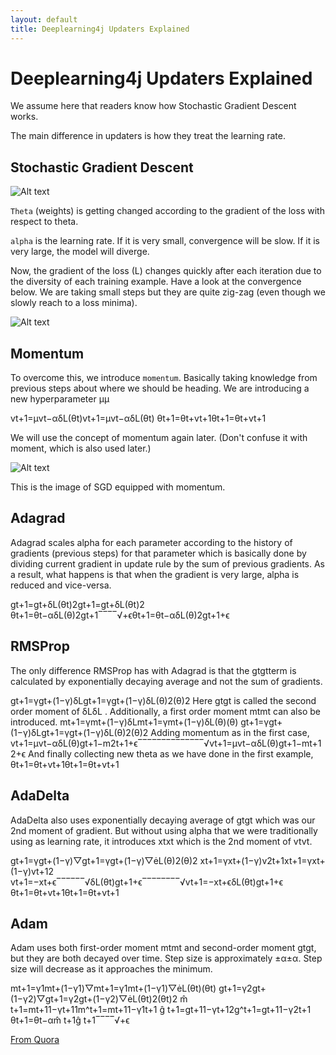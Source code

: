 ```yaml
---
layout: default
title: Deeplearning4j Updaters Explained
---
```


# Deeplearning4j Updaters Explained

We assume here that readers know how Stochastic Gradient Descent works.

The main difference in updaters is how they treat the learning rate.

## Stochastic Gradient Descent

![Alt text](../img/udpater_math1.png)

`Theta` (weights) is getting changed according to the gradient of the loss with respect to theta.

`alpha` is the learning rate. If it is very small, convergence will be slow. If it is very large, the model will diverge.

Now, the gradient of the loss (L) changes quickly after each iteration due to the diversity of each training example. Have a look at the convergence below. We are taking small steps but they are quite zig-zag (even though we slowly reach to a loss minima).

![Alt text](../img/udpater_1.png)

## Momentum

To overcome this, we introduce `momentum`. Basically taking knowledge from previous steps about where we should be heading. We are introducing a new hyperparameter μμ

vt+1=μvt−αδL(θt)vt+1=μvt−αδL(θt)
θt+1=θt+vt+1θt+1=θt+vt+1

We will use the concept of momentum again later.  (Don't confuse it with moment, which is also used later.)

![Alt text](../img/udpater_2.png)

This is the image of SGD equipped with momentum.

## Adagrad

Adagrad scales alpha for each parameter according to the history of gradients (previous steps) for that parameter which is basically done by dividing current gradient in update rule by the sum of previous gradients. As a result, what happens is that when the gradient is very large, alpha is reduced and vice-versa.

gt+1=gt+δL(θt)2gt+1=gt+δL(θt)2
θt+1=θt−αδL(θ)2gt+1‾‾‾‾√+ϵθt+1=θt−αδL(θ)2gt+1+ϵ

## RMSProp

The only difference RMSProp has with Adagrad is that the gtgtterm is calculated by exponentially decaying average and not the sum of gradients.

gt+1=γgt+(1−γ)δLgt+1=γgt+(1−γ)δL(θ)2(θ)2
Here gtgt is called the second order moment of δLδL . Additionally, a first order moment mtmt can also be introduced.
mt+1=γmt+(1−γ)δLmt+1=γmt+(1−γ)δL(θ)(θ)
gt+1=γgt+(1−γ)δLgt+1=γgt+(1−γ)δL(θ)2(θ)2
Adding momentum as in the first case,
vt+1=μvt−αδL(θ)gt+1−m2t+1+ϵ‾‾‾‾‾‾‾‾‾‾‾‾‾‾√vt+1=μvt−αδL(θ)gt+1−mt+12+ϵ
And finally collecting new theta as we have done in the first example,
θt+1=θt+vt+1θt+1=θt+vt+1

## AdaDelta

AdaDelta also uses exponentially decaying average of gtgt which was our 2nd moment of gradient. But without using alpha that we were traditionally using as learning rate, it introduces xtxt which is the 2nd moment of vtvt.

gt+1=γgt+(1−γ)▽gt+1=γgt+(1−γ)▽L(θ)2(θ)2
xt+1=γxt+(1−γ)v2t+1xt+1=γxt+(1−γ)vt+12
vt+1=−xt+ϵ‾‾‾‾‾‾√δL(θt)gt+1+ϵ‾‾‾‾‾‾‾‾√vt+1=−xt+ϵδL(θt)gt+1+ϵ
θt+1=θt+vt+1θt+1=θt+vt+1

## Adam

Adam uses both first-order moment mtmt and second-order moment gtgt, but they are both decayed over time. Step size is approximately ±α±α. Step size will decrease as it approaches the minimum.

mt+1=γ1mt+(1−γ1)▽mt+1=γ1mt+(1−γ1)▽L(θt)(θt)
gt+1=γ2gt+(1−γ2)▽gt+1=γ2gt+(1−γ2)▽L(θt)2(θt)2
m̂ t+1=mt+11−γt+11m^t+1=mt+11−γ1t+1
ĝ t+1=gt+11−γt+12g^t+1=gt+11−γ2t+1
θt+1=θt−αm̂ t+1ĝ t+1‾‾‾‾√+ϵ

[From Quora](https://www.quora.com/What-are-differences-between-update-rules-like-AdaDelta-RMSProp-AdaGrad-and-AdaM/answer/Rajarshee-Mitra?srid=Xs23&share=bc33d009)
